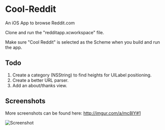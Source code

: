 Cool-Reddit
===========

An iOS App to browse Reddit.com

Clone and run the "redditapp.xcworkspace" file.

Make sure "Cool Reddit" is selected as the Scheme when you build and run the app.

## Todo
1. Create a category (NSString) to find heights for UILabel positioning.
1. Create a better URL parser.
1. Add an about/thanks view.

## Screenshots

More screenshots can be found here: http://imgur.com/a/mc8IY#1

![Screenshot](http://i.imgur.com/TshoPeU.png)
